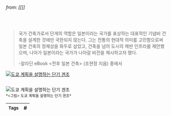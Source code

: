
###### from: [[]]

<br/>

>국가 건축가로서 단게의 역할은 일본이라는 국가를 표상하는 대표적인 기념비 건축을 설계한 것에만 국한되지 않는다. 그는 전통의 현대적 의미를 고민함으로써 일본 건축의 정체성을 화두로 삼았고, 건축을 넘어 도시의 제반 인프라를 제안했으며, 나아가 일본이라는 국가가 나아갈 비전을 제시하고자 했다. 
>
>-알라딘 eBook <전후 일본 건축> (조현정 지음) 중에서 


[![도쿄 계획을 설명하는 단기 겐조](https://t1.daumcdn.net/cfile/tistory/222DA83A586A087927)](https://t1.daumcdn.net/cfile/tistory/222DA83A586A087927)

<a href=""><img src="https://path/to/your/image.png" alt=""></a>


<img src="" alt="도쿄 계획을 설명하는 단기 겐조">
<br/><small> *<그림> 도쿄 계획을 설명하는 단기 겐조* </small> <br/>

| <small> Tags </small> | # |
| --- | --- |
